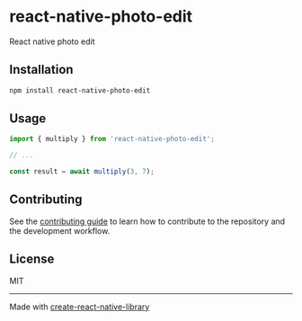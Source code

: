 # react-native-photo-edit

React native photo edit

## Installation

```sh
npm install react-native-photo-edit
```

## Usage


```js
import { multiply } from 'react-native-photo-edit';

// ...

const result = await multiply(3, 7);
```


## Contributing

See the [contributing guide](CONTRIBUTING.md) to learn how to contribute to the repository and the development workflow.

## License

MIT

---

Made with [create-react-native-library](https://github.com/callstack/react-native-builder-bob)
